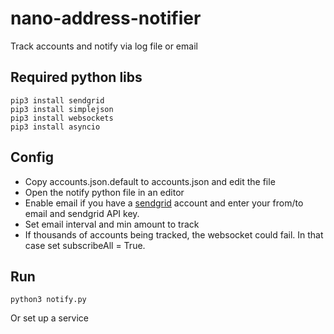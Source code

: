 # nano-address-notifier
Track accounts and notify via log file or email

## Required python libs

    pip3 install sendgrid
    pip3 install simplejson
    pip3 install websockets
    pip3 install asyncio

## Config

* Copy accounts.json.default to accounts.json and edit the file
* Open the notify python file in an editor
* Enable email if you have a [sendgrid](https://sendgrid.com/) account and enter your from/to email and sendgrid API key.
* Set email interval and min amount to track
* If thousands of accounts being tracked, the websocket could fail. In that case set subscribeAll = True.

## Run

    python3 notify.py

Or set up a service